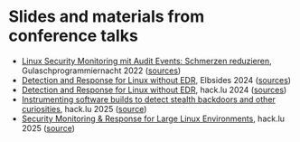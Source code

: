 # Slides and materials from conference talks

- [Linux Security Monitoring mit Audit Events: Schmerzen reduzieren](https://hillu.github.io/conference-materials/gpn-2022/slides.pdf), Gulaschprogrammiernacht 2022 ([sources](gpn-2022))
- [Detection and Response for Linux without EDR](https://hillu.github.io/conference-materials/elbsides-2024/slides.reveal.html), Elbsides 2024 ([sources](elbsides-2024/))
- [Detection and Response for Linux without EDR](https://hillu.github.io/conference-materials/hack.lu-2024/slides.reveal.html), hack.lu 2024 ([sources](hack.lu-2024/))
- [Instrumenting software builds to detect stealth backdoors and other curiosities](https://hillu.github.io/conference-materials/hacklu-2025-build/slides.reveal.html), hack.lu 2025 ([source](hacklu-2025-build))
- [Security Monitoring & Response for Large Linux Environments](https://hillu.github.io/conference-materials/hacklu-2025-linux/slides.reveal.html), hack.lu 2025  ([source](hacklu-2025-linux))
